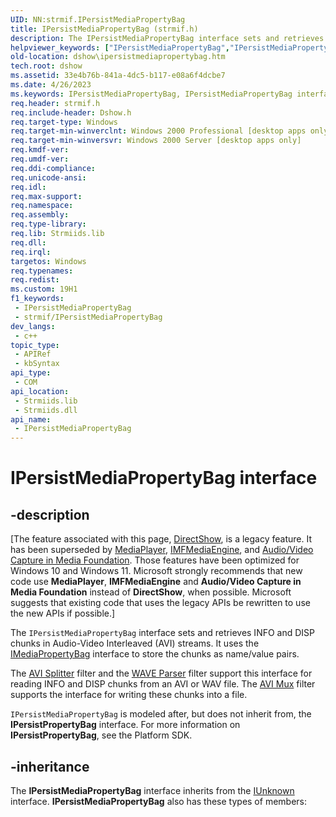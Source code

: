 ```yaml
---
UID: NN:strmif.IPersistMediaPropertyBag
title: IPersistMediaPropertyBag (strmif.h)
description: The IPersistMediaPropertyBag interface sets and retrieves INFO and DISP chunks in Audio-Video Interleaved (AVI) streams.
helpviewer_keywords: ["IPersistMediaPropertyBag","IPersistMediaPropertyBag interface [DirectShow]","IPersistMediaPropertyBag interface [DirectShow]","described","IPersistMediaPropertyBagInterface","dshow.ipersistmediapropertybag","strmif/IPersistMediaPropertyBag"]
old-location: dshow\ipersistmediapropertybag.htm
tech.root: dshow
ms.assetid: 33e4b76b-841a-4dc5-b117-e08a6f4dcbe7
ms.date: 4/26/2023
ms.keywords: IPersistMediaPropertyBag, IPersistMediaPropertyBag interface [DirectShow], IPersistMediaPropertyBag interface [DirectShow],described, IPersistMediaPropertyBagInterface, dshow.ipersistmediapropertybag, strmif/IPersistMediaPropertyBag
req.header: strmif.h
req.include-header: Dshow.h
req.target-type: Windows
req.target-min-winverclnt: Windows 2000 Professional [desktop apps only]
req.target-min-winversvr: Windows 2000 Server [desktop apps only]
req.kmdf-ver: 
req.umdf-ver: 
req.ddi-compliance: 
req.unicode-ansi: 
req.idl: 
req.max-support: 
req.namespace: 
req.assembly: 
req.type-library: 
req.lib: Strmiids.lib
req.dll: 
req.irql: 
targetos: Windows
req.typenames: 
req.redist: 
ms.custom: 19H1
f1_keywords:
 - IPersistMediaPropertyBag
 - strmif/IPersistMediaPropertyBag
dev_langs:
 - c++
topic_type:
 - APIRef
 - kbSyntax
api_type:
 - COM
api_location:
 - Strmiids.lib
 - Strmiids.dll
api_name:
 - IPersistMediaPropertyBag
---
```


# IPersistMediaPropertyBag interface


## -description

\[The feature associated with this page, [DirectShow](/windows/win32/directshow/directshow), is a legacy feature. It has been superseded by [MediaPlayer](/uwp/api/Windows.Media.Playback.MediaPlayer), [IMFMediaEngine](/windows/win32/api/mfmediaengine/nn-mfmediaengine-imfmediaengine), and [Audio/Video Capture in Media Foundation](windows/win32/medfound/audio-video-capture-in-media-foundation). Those features have been optimized for Windows 10 and Windows 11. Microsoft strongly recommends that new code use **MediaPlayer**, **IMFMediaEngine** and **Audio/Video Capture in Media Foundation** instead of **DirectShow**, when possible. Microsoft suggests that existing code that uses the legacy APIs be rewritten to use the new APIs if possible.\]

The <code>IPersistMediaPropertyBag</code> interface sets and retrieves INFO and DISP chunks in Audio-Video Interleaved (AVI) streams. It uses the <a href="/windows/desktop/api/strmif/nn-strmif-imediapropertybag">IMediaPropertyBag</a> interface to store the chunks as name/value pairs.

The <a href="/windows/desktop/DirectShow/avi-splitter-filter">AVI Splitter</a> filter and the <a href="/windows/desktop/DirectShow/wave-parser-filter">WAVE Parser</a> filter support this interface for reading INFO and DISP chunks from an AVI or WAV file. The <a href="/windows/desktop/DirectShow/avi-mux-filter">AVI Mux</a> filter supports the interface for writing these chunks into a file.

<code>IPersistMediaPropertyBag</code> is modeled after, but does not inherit from, the <b>IPersistPropertyBag</b> interface. For more information on <b>IPersistPropertyBag</b>, see the Platform SDK.

## -inheritance

The <b>IPersistMediaPropertyBag</b> interface inherits from the <a href="/windows/desktop/api/unknwn/nn-unknwn-iunknown">IUnknown</a> interface. <b>IPersistMediaPropertyBag</b> also has these types of members:

